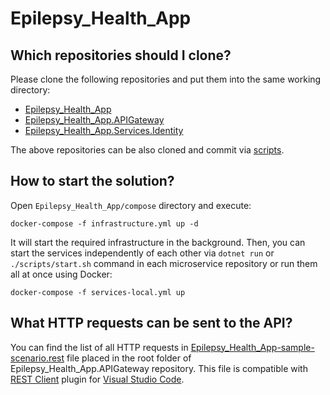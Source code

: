 # Epilepsy_Health_App

## Which repositories should I clone?
Please clone the following repositories and put them into the same working directory:
- [Epilepsy_Health_App](https://github.com/flapek/Epilepsy_Health_App)
- [Epilepsy_Health_App.APIGateway](https://github.com/flapek/Epilepsy_Health_App.APIGateway)
- [Epilepsy_Health_App.Services.Identity](https://github.com/flapek/Epilepsy_Health_App.Services.Identity)

The above repositories can be also cloned and commit via [scripts](https://github.com/flapek/Epilepsy_Health_App/tree/master/Scripts).

## How to start the solution?
Open `Epilepsy_Health_App/compose` directory and execute:

```
docker-compose -f infrastructure.yml up -d
```

It will start the required infrastructure in the background. Then, you can start the services independently of each other via `dotnet run` or `./scripts/start.sh` command in each microservice repository or run them all at once using Docker:

```
docker-compose -f services-local.yml up
```

## What HTTP requests can be sent to the API?
You can find the list of all HTTP requests in [Epilepsy_Health_App-sample-scenario.rest](https://github.com/flapek/Epilepsy_Health_App.APIGateway/blob/master/Epilepsy_Health_App-sample-scenario.rest) file placed in the root folder of Epilepsy_Health_App.APIGateway repository. This file is compatible with [REST Client](https://marketplace.visualstudio.com/items?itemName=humao.rest-client) plugin for [Visual Studio Code](https://code.visualstudio.com/).